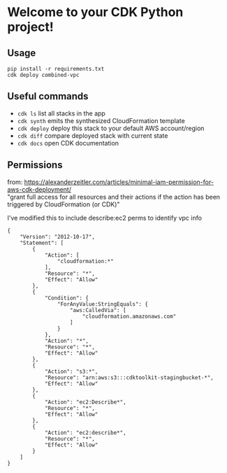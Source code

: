 
# Welcome to your CDK Python project!

## Usage
`pip install -r requirements.txt`  
`cdk deploy combined-vpc`

## Useful commands

 * `cdk ls`          list all stacks in the app
 * `cdk synth`       emits the synthesized CloudFormation template
 * `cdk deploy`      deploy this stack to your default AWS account/region
 * `cdk diff`        compare deployed stack with current state
 * `cdk docs`        open CDK documentation

## Permissions
from: https://alexanderzeitler.com/articles/minimal-iam-permission-for-aws-cdk-deployment/  
"grant full access for all resources and their actions if the action has been triggered by CloudFormation (or CDK)"  
  
I've modified this to include describe:ec2 perms to identify vpc info
```
{
    "Version": "2012-10-17",
    "Statement": [
        {
            "Action": [
                "cloudformation:*"
            ],
            "Resource": "*",
            "Effect": "Allow"
        },
        {
            "Condition": {
                "ForAnyValue:StringEquals": {
                    "aws:CalledVia": [
                        "cloudformation.amazonaws.com"
                    ]
                }
            },
            "Action": "*",
            "Resource": "*",
            "Effect": "Allow"
        },
        {
            "Action": "s3:*",
            "Resource": "arn:aws:s3:::cdktoolkit-stagingbucket-*",
            "Effect": "Allow"
        },
        {
            "Action": "ec2:Describe*",
            "Resource": "*",
            "Effect": "Allow"
        },
        {
            "Action": "ec2:describe*",
            "Resource": "*",
            "Effect": "Allow"
        }
    ]
}
```